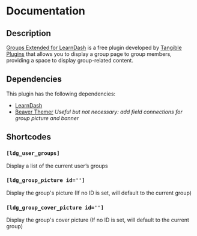 # Documentation

## Description

[Groups Extended for LearnDash](tangibleplugins.com/) is a free plugin developed by [Tangible Plugins](tangibleplugins.com/) that allows you to display a group page to group members, providing a space to  display group-related content.

## Dependencies

This plugin has the following dependencies:

- [LearnDash](https://www.learndash.com/)
- [Beaver Themer](tangibleplugins.com/)  *Useful but not necessary: add field connections for group picture and banner*

## Shortcodes

### ```[ldg_user_groups]``` 
Display a list of the current user’s groups

### ```[ldg_group_picture id='']```
Display the group's picture (If no ID is set, will default to the current group)

### ```[ldg_group_cover_picture id='']```
Display the group's cover picture (If no ID is set, will default to the current group)

